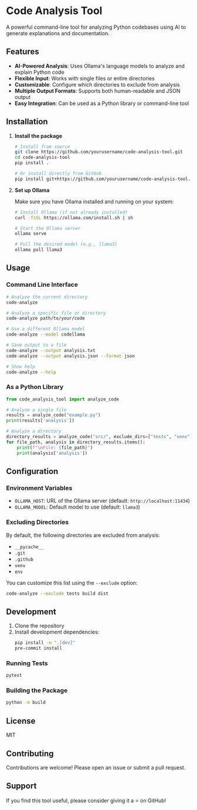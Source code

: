 # Code Analysis Tool

A powerful command-line tool for analyzing Python codebases using AI to generate explanations and documentation.

## Features

- **AI-Powered Analysis**: Uses Ollama's language models to analyze and explain Python code
- **Flexible Input**: Works with single files or entire directories
- **Customizable**: Configure which directories to exclude from analysis
- **Multiple Output Formats**: Supports both human-readable and JSON output
- **Easy Integration**: Can be used as a Python library or command-line tool

## Installation

1. **Install the package**

   ```bash
   # Install from source
   git clone https://github.com/yourusername/code-analysis-tool.git
   cd code-analysis-tool
   pip install .
   
   # Or install directly from GitHub
   pip install git+https://github.com/yourusername/code-analysis-tool.git
   ```

2. **Set up Ollama**

   Make sure you have Ollama installed and running on your system:
   ```bash
   # Install Ollama (if not already installed)
   curl -fsSL https://ollama.com/install.sh | sh
   
   # Start the Ollama server
   ollama serve
   
   # Pull the desired model (e.g., llama3)
   ollama pull llama3
   ```

## Usage

### Command Line Interface

```bash
# Analyze the current directory
code-analyze

# Analyze a specific file or directory
code-analyze path/to/your/code

# Use a different Ollama model
code-analyze --model codellama

# Save output to a file
code-analyze --output analysis.txt
code-analyze --output analysis.json --format json

# Show help
code-analyze --help
```

### As a Python Library

```python
from code_analysis_tool import analyze_code

# Analyze a single file
results = analyze_code("example.py")
print(results['analysis'])

# Analyze a directory
directory_results = analyze_code("src/", exclude_dirs=["tests", "venv"])
for file_path, analysis in directory_results.items():
    print(f"\nFile: {file_path}")
    print(analysis['analysis'])
```

## Configuration

### Environment Variables

- `OLLAMA_HOST`: URL of the Ollama server (default: `http://localhost:11434`)
- `OLLAMA_MODEL`: Default model to use (default: `llama3`)

### Excluding Directories

By default, the following directories are excluded from analysis:
- `__pycache__`
- `.git`
- `.github`
- `venv`
- `env`

You can customize this list using the `--exclude` option:

```bash
code-analyze --exclude tests build dist
```

## Development

1. Clone the repository
2. Install development dependencies:
   ```bash
   pip install -e ".[dev]"
   pre-commit install
   ```

### Running Tests

```bash
pytest
```

### Building the Package

```bash
python -m build
```

## License

MIT

## Contributing

Contributions are welcome! Please open an issue or submit a pull request.

## Support

If you find this tool useful, please consider giving it a ⭐ on GitHub!
